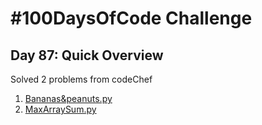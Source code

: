 # #100DaysOfCode Challenge
## Day 87: Quick Overview
Solved 2 problems from codeChef  
1. [Bananas&peanuts.py](https://github.com/divyatejakotteti/100DaysOfCode/blob/master/Day%2087/Bananas&peanuts.py)
2. [MaxArraySum.py](https://github.com/divyatejakotteti/100DaysOfCode/blob/master/Day%2087/MaxArraySum.py)
